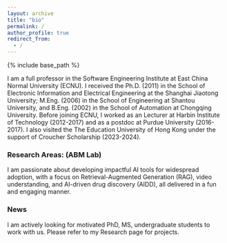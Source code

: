 ```yaml
---
layout: archive
title: "bio"
permalink: /
author_profile: true
redirect_from:
  - /
---
```


{% include base_path %}

I am a full professor in the Software Engineering Institute at East China Normal University (ECNU). I received the Ph.D. (2011) in the School of Electronic Information and Electrical Engineering at the Shanghai Jiaotong University;  M.Eng. (2006) in the School of Engineering at Shantou University, and B.Eng. (2002) in the School of Automation at Chongqing University. Before joining ECNU, I worked as an Lecturer at Harbin Institute of Technology (2012-2017) and as a postdoc at Purdue University (2016-2017). I also visited the The Education University of Hong Kong under the support of Croucher Scholarship (2023-2024).  

### Research Areas:   (ABM Lab)

I am passionate about developing impactful AI tools for widespread adoption, with a focus on Retrieval-Augmented Generation (RAG), video understanding, and AI-driven drug discovery (AIDD), all delivered in a fun and engaging manner.

### News

I am actively looking for motivated PhD, MS, undergraduate students to work with us. Please refer to my Research page for projects.
 
